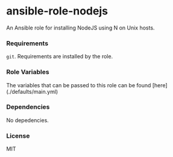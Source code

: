 # ansible-role-nodejs

An Ansible role for installing NodeJS using N on Unix hosts.

### Requirements

`git`. Requirements are installed by the role.

### Role Variables

The variables that can be passed to this role can be found [here] (./defaults/main.yml)

### Dependencies

No depedencies.

### License

MIT
